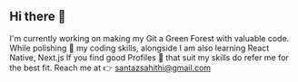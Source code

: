 ## Hi there 👋

I'm currently working on making my Git a Green Forest with valuable code.
While polishing 💅 my coding skills, alongside I am also learning React Native, Next.js
If you find good Profiles 👧 that suit my skills do refer me for the best fit.
Reach me at 👉 santazsahithi@gmail.com
<!--
**santaz-sahithi/santaz-sahithi** is a ✨ _special_ ✨  repository because its `README.md` (this file) appears on your GitHub profile.

Here are some ideas to get you started:

- 🔭 I’m currently working on ...
- 🌱 I’m currently learning ...
- 👯 I’m looking to collaborate on ...
- 🤔 I’m looking for help with ...
- 💬 Ask me about ...
- 📫 How to reach me: ...
- 😄 Pronouns: ...
- ⚡ Fun fact: ...
-->
